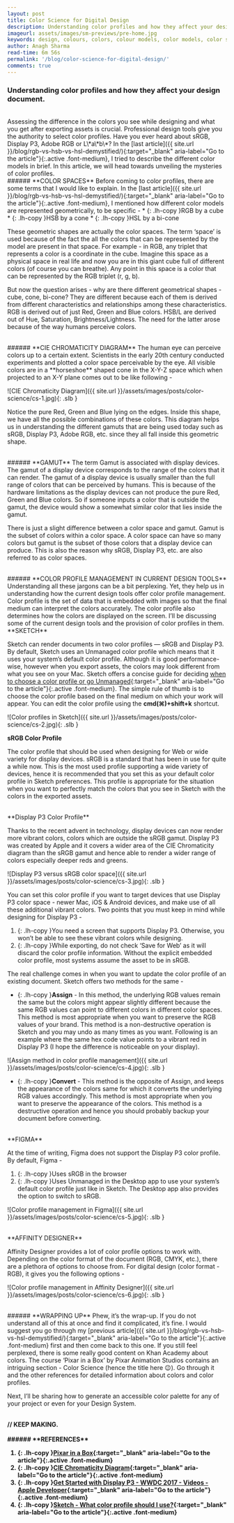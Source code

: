 ```yaml
---
layout: post
title: Color Science for Digital Design
description: Understanding color profiles and how they affect your design document. Learn about what is a color space, gamut and color profile management in this article.
imageurl: assets/images/sm-previews/pre-home.jpg
keywords: design, colours, colors, colour models, color models, color space, gamut, rgb, hsb, hsl, srgb, display p3, color profile
author: Anagh Sharma
read-time: 6m 56s
permalink: '/blog/color-science-for-digital-design/'
comments: true
---
```


### Understanding color profiles and how they affect your design document.

<br>
Assessing the difference in the colors you see while designing and what you get after exporting assets is crucial. Professional design tools give you the authority to select color profiles. Have you ever heard about sRGB, Display P3, Adobe RGB or L\*a\*b\*?   In the [last article]({{ site.url }}/blog/rgb-vs-hsb-vs-hsl-demystified/){:target="_blank" aria-label="Go to the article"}{:.active .font-medium}, I tried to describe the different color models in brief. In this article, we will head towards unveiling the mysteries of color profiles.

<br>
###### **COLOR SPACES**
Before coming to color profiles, there are some terms that I would like to explain. In the [last article]({{ site.url }}/blog/rgb-vs-hsb-vs-hsl-demystified/){:target="_blank" aria-label="Go to the article"}{:.active .font-medium}, I mentioned how different color models are represented geometrically, to be specific -
* {: .lh-copy }RGB by a cube
* {: .lh-copy }HSB by a cone
* {: .lh-copy }HSL by a bi-cone

These geometric shapes are actually the color spaces. The term ‘space’ is used because of the fact the all the colors that can be represented by the model are present in that space. For example - in RGB, any triplet that represents a color is a coordinate in the cube. Imagine this space as a physical space in real life and now you are in this giant cube full of different colors (of course you can breathe). Any point in this space is a color that can be represented by the RGB triplet (r, g, b).

But now the question arises - why are there different geometrical shapes - cube, cone, bi-cone? They are different because each of them is derived from different characteristics and relationships among these characteristics. RGB is derived out of just Red, Green and Blue colors. HSB/L are derived out of Hue, Saturation, Brightness/Lightness. The need for the latter arose because of the way humans perceive colors.

<br>
###### **CIE CHROMATICITY DIAGRAM**
The human eye can perceive colors up to a certain extent. Scientists in the early 20th century conducted experiments and plotted a color space perceivable by the eye. All visible colors are in a **horseshoe** shaped cone in the X-Y-Z space which when projected to an X-Y plane comes out to be like following -

![CIE Chromaticity Diagram]({{ site.url }}/assets/images/posts/color-science/cs-1.jpg){: .slb }

Notice the pure Red, Green and Blue lying on the edges. Inside this shape, we have all the possible combinations of these colors. This diagram helps us in understanding the different gamuts that are being used today such as sRGB, Display P3, Adobe RGB, etc. since they all fall inside this geometric shape.

<br>
###### **GAMUT**
The term Gamut is associated with display devices. The gamut of a display device corresponds to the range of the colors that it can render. The gamut of a display device is usually smaller than the full range of colors that can be perceived by humans. This is because of the hardware limitations as the display devices can not produce the pure Red, Green and Blue colors. So if someone inputs a color that is outside the gamut, the device would show a somewhat similar color that lies inside the gamut.

There is just a slight difference between a color space and gamut. Gamut is the subset of colors within a color space. A color space can have so many colors but gamut is the subset of those colors that a display device can produce. This is also the reason why sRGB, Display P3, etc. are also referred to as color spaces.

<br>
###### **COLOR PROFILE MANAGEMENT IN CURRENT DESIGN TOOLS**
Understanding all these jargons can be a bit perplexing. Yet, they help us in understanding how the current design tools offer color profile management. Color profile is the set of data that is embedded with images so that the final medium can interpret the colors accurately. The color profile also determines how the colors are displayed on the screen. I’ll be discussing some of the current design tools and the provision of color profiles in them.

<br>
**SKETCH**

Sketch can render documents in two color profiles — sRGB and Display P3. By default, Sketch uses an Unmanaged color profile which means that it uses your system’s default color profile. Although it is good performance-wise, however when you export assets, the colors may look different from what you see on your Mac. Sketch offers a concise guide for deciding [when to choose a color profile or go Unmanaged](https://www.sketch.com/support/troubleshooting/color-management/){:target="_blank" aria-label="Go to the article"}{:.active .font-medium}. The simple rule of thumb is to choose the color profile based on the final medium on which your work will appear. You can edit the color profile using the **cmd(⌘)+shift+k** shortcut.

![Color profiles in Sketch]({{ site.url }}/assets/images/posts/color-science/cs-2.jpg){: .slb }

**sRGB Color Profile**

The color profile that should be used when designing for Web or wide variety for display devices. sRGB is a standard that has been in use for quite a while now. This is the most used profile supporting a wide variety of devices, hence it is recommended that you set this as your default color profile in Sketch preferences. This profile is appropriate for the situation when you want to perfectly match the colors that you see in Sketch with the colors in the exported assets.

<br>
**Display P3 Color Profile**

Thanks to the recent advent in technology, display devices can now render more vibrant colors, colors which are outside the sRGB gamut. Display P3 was created by Apple and it covers a wider area of the CIE Chromaticity diagram than the sRGB gamut and hence able to render a wider range of colors especially deeper reds and greens.

![Display P3 versus sRGB color space]({{ site.url }}/assets/images/posts/color-science/cs-3.jpg){: .slb }

You can set this color profile if you want to target devices that use Display P3 color space - newer Mac, iOS & Android devices, and make use of all these additional vibrant colors. Two points that you must keep in mind while designing for Display P3 -

1. {: .lh-copy }You need a screen that supports Display P3. Otherwise, you won’t be able to see these vibrant colors while designing.
2. {: .lh-copy }While exporting, do not check ‘Save for Web’ as it will discard the color profile information. Without the explicit embedded color profile, most systems assume the asset to be in sRGB.

The real challenge comes in when you want to update the color profile of an existing document. Sketch offers two methods for the same - 
* {: .lh-copy }**Assign** - In this method, the underlying RGB values remain the same but the colors might appear slightly different because the same RGB values can point to different colors in different color spaces. This method is most appropriate when you want to preserve the RGB values of your brand. This method is a non-destructive operation is Sketch and you may undo as many times as you want. Following is an example where the same hex code value points to a vibrant red in Display P3 (I hope the difference is noticeable on your display).

![Assign method in color profile management]({{ site.url }}/assets/images/posts/color-science/cs-4.jpg){: .slb }

* {: .lh-copy }**Convert** - This method is the opposite of Assign, and keeps the appearance of the colors same for which it converts the underlying RGB values accordingly. This method is most appropriate when you want to preserve the appearance of the colors. This method is a destructive operation and hence you should probably backup your document before converting.

<br>
**FIGMA**

At the time of writing, Figma does not support the Display P3 color profile. By default, Figma -

1. {: .lh-copy }Uses sRGB in the browser
2. {: .lh-copy }Uses Unmanaged in the Desktop app to use your system’s default color profile just like in Sketch. The Desktop app also provides the option to switch to sRGB.

![Color profile management in Figma]({{ site.url }}/assets/images/posts/color-science/cs-5.jpg){: .slb }

<br>
**AFFINITY DESIGNER**

Affinity Designer provides a lot of color profile options to work with. Depending on the color format of the document (RGB, CMYK, etc.), there are a plethora of options to choose from. For digital design (color format - RGB), it gives you the following options -

![Color profile management in Affinity Designer]({{ site.url }}/assets/images/posts/color-science/cs-6.jpg){: .slb }

<br>
###### **WRAPPING UP**
Phew, it’s the wrap-up. If you do not understand all of this at once and find it complicated, it’s fine. I would suggest you go through my [previous article]({{ site.url }}/blog/rgb-vs-hsb-vs-hsl-demystified/){:target="_blank" aria-label="Go to the article"}{:.active .font-medium} first and then come back to this one. If you still feel perplexed, there is some really good content on Khan Academy about colors. The course ‘Pixar in a Box’ by Pixar Animation Studios contains an intriguing section - Color Science (hence the title here 😉). Go through it and the other references for detailed information about colors and color profiles.

Next, I’ll be sharing how to generate an accessible color palette for any of your project or even for your Design System.


<br>
<strong>// KEEP MAKING.<strong>

<br>
<br>
###### **REFERENCES**

1. {: .lh-copy }[Pixar in a Box](https://www.khanacademy.org/partner-content/pixar){:target="_blank" aria-label="Go to the article"}{:.active .font-medium}
2. {: .lh-copy }[CIE Chromaticity Diagram](https://users.cs.cf.ac.uk/Dave.Marshall/Multimedia/node187.html){:target="_blank" aria-label="Go to the article"}{:.active .font-medium}
3. {: .lh-copy }[Get Started with Display P3 - WWDC 2017 - Videos - Apple Developer](https://developer.apple.com/videos/play/wwdc2017/821/){:target="_blank" aria-label="Go to the article"}{:.active .font-medium}
4. {: .lh-copy }[Sketch - What color profile should I use?](https://www.sketch.com/support/troubleshooting/color-management/){:target="_blank" aria-label="Go to the article"}{:.active .font-medium}